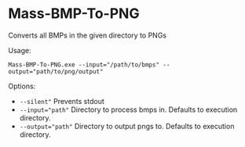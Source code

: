 # Mass-BMP-To-PNG

Converts all BMPs in the given directory to PNGs

Usage:

`Mass-BMP-To-PNG.exe --input="/path/to/bmps" --output="path/to/png/output"`

Options:

* `--silent"` Prevents stdout
* `--input="path"` Directory to process bmps in. Defaults to execution directory.
* `--output="path"` Directory to output pngs to. Defaults to execution directory.